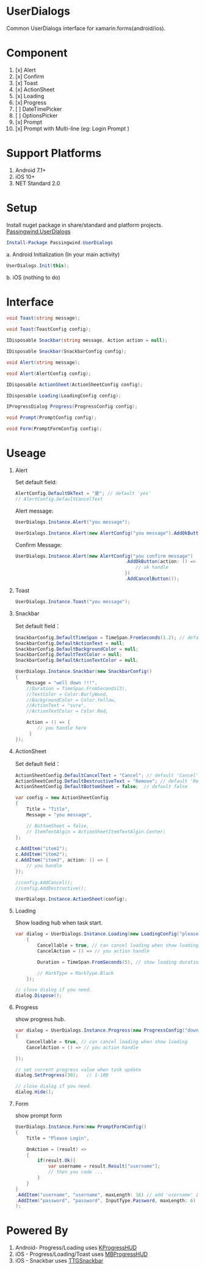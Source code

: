 
# UserDialogs

Common UserDialogs interface for xamarin.forms(android/ios).

# Component

1.  [x] Alert
2.  [x] Confirm
3.  [x] Toast
4.  [x] ActionSheet
5.  [x] Loading
6.  [x] Progress
7.  [ ] DateTimePicker
8.  [ ] OptionsPicker
9.  [x] Prompt
10. [x] Prompt with Multi-line (eg: Login Prompt ) 

# Support Platforms

1. Android 7.1+
2. iOS 10+
3. NET Standard 2.0

# Setup

Install nuget package in share/standard and platform projects. [Passingwind.UserDialogs](https://www.nuget.org/packages/Passingwind.UserDialogs/)

~~~~ powershell
Install-Package Passingwind.UserDialogs
~~~~

a. Android Initialization (In your main activity)  

~~~~ csharp
UserDialogs.Init(this);
~~~~

b. iOS (nothing to do)

# Interface

~~~~ csharp
void Toast(string message);

void Toast(ToastConfig config);

IDisposable Snackbar(string message, Action action = null);

IDisposable Snackbar(SnackbarConfig config);

void Alert(string message);

void Alert(AlertConfig config);

IDisposable ActionSheet(ActionSheetConfig config);

IDisposable Loading(LoadingConfig config);

IProgressDialog Progress(ProgressConfig config);

void Prompt(PromptConfig config);

void Form(PromptFormConfig config);

~~~~

# Useage

1. Alert

    Set default field:

    ~~~~ csharp
    AlertConfig.DefaultOkText = "是"; // default 'yes'
    // AlertConfig.DefaultCancelText
    ~~~~

    Alert message:

    ~~~~ csharp
    UserDialogs.Instance.Alert("you message");

    UserDialogs.Instance.Alert(new AlertConfig("you message").AddOkButton());
    ~~~~

    Confirm Message:

    ~~~~ csharp
    UserDialogs.Instance.Alert(new AlertConfig("you confirm message")
                                            .AddOkButton(action: () => {
                                                // ok handle
                                            })
                                            .AddCancelButton());
    ~~~~

2. Toast
  
    ~~~~ csharp
    UserDialogs.Instance.Toast("you message");
    ~~~~

3. Snackbar

    Set default field：

    ~~~~ csharp
    SnackbarConfig.DefaultTimeSpan = TimeSpan.FromSeconds(1.2); // default 1.2s
    SnackbarConfig.DefaultActionText = null;
    SnackbarConfig.DefaultBackgroundColor = null;
    SnackbarConfig.DefaultTextColor = null;
    SnackbarConfig.DefaultActionTextColor = null;
    ~~~~
  
    ~~~~ csharp
    UserDialogs.Instance.Snackbar(new SnackbarConfig()
    {
        Message = "well down !!!",
        //Duration = TimeSpan.FromSeconds(3),
        //TextColor = Color.BurlyWood,
        //BackgroundColor = Color.Yellow,
        //ActionText = "sure",
        //ActionTextColor = Color.Red,

        Action = () => {
            // you handle here
         }
    });
    ~~~~

4. ActionSheet

    Set default field：

    ~~~~ csharp
    ActionSheetConfig.DefaultCancelText = "Cancel"; // default 'Cancel'
    ActionSheetConfig.DefaultDestructiveText = "Remove"; // default 'Remove'
    ActionSheetConfig.DefaultBottomSheet = false;  // default false
    ~~~~
  
    ~~~~ csharp
    var config = new ActionSheetConfig
    {
        Title = "Title",
        Message = "you message",

        // BottomSheet = false,
        // ItemTextAlgin = ActionSheetItemTextAlgin.Center;
    };
  
    c.AddItem("item1");
    c.AddItem("item2");
    c.AddItem("item3", action: () => {
        // you handle 
    });

    //config.AddCancel();
    //config.AddDestructive();

    UserDialogs.Instance.ActionSheet(config);
    ~~~~

5. Loading

    Show loading hub when task start.

    ~~~~ csharp
    var dialog = UserDialogs.Instance.Loading(new LoadingConfig("please wait")
        {
            Cancellable = true, // can cancel loading when show loading
            CancelAction = () => // you action handle 

            Duration = TimeSpan.FromSeconds(5), // show loading duration second

            // MarkType = MarkType.Black 
        });

    // close dialog if you need.
    dialog.Dispose();
    ~~~~

6. Progress

    show progress hub.

    ~~~~ csharp
    var dialog = UserDialogs.Instance.Progress(new ProgressConfig("download...")
    {
        Cancellable = true, // can cancel loading when show loading 
        CancelAction = () => // you action handle

    });

    // set current progress value when task update
    dialog.SetProgress(30);   // 1-100

    // close dialog if you need.
    dialog.Hide();
    ~~~~


7. Form

    show prompt form 
    
    ~~~~ csharp
    UserDialogs.Instance.Form(new PromptFormConfig()
    {
        Title = "Please Login", 

        OnAction = (result) =>
        {
            if(result.Ok){ 
                var username = result.Result["username"]; 
                // then you code ...
            } 
        }
    }
    .AddItem("username", "username", maxLength: 16) // add 'username' inputbox
    .AddItem("password", "password", InputType.Password, maxLength: 6) // add 'password' password inputbox
    );
    ~~~~
  

# Powered By

1. Android- Progress/Loading uses [KProgressHUD](https://github.com/jxnkwlp/KProgressHUD.csharp)
2. iOS - Progress/Loading/Toast uses  [MBProgressHUD](https://github.com/ricardo-ch/xamarin-mbprogresshud-ios/)
3. iOS - Snackbar uses  [TTGSnackbar](https://github.com/MarcBruins/TTGSnackbar-Xamarin-iOS)
